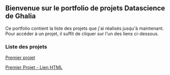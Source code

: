 ## Bienvenue sur le portfolio de projets Datascience de Ghalia

Ce portfolio contient la liste des projets que j'ai réalisés jusqu'à maintenant. Pour accéder à un projet, il suffit de cliquer sur l'un des liens ci-dessous.

### Liste des projets


[Premier projet](https://github.com/Ghalia671/premier_projet.github.io/Defi_1_3_Ghalia.slides.html)

<a href="https://htmlpreview.github.io/?https://github.com/Ghalia671/premier_projet.github.io/Defi_1_3_Ghalia.slides.html">Premier Projet - Lien HTML </a>
